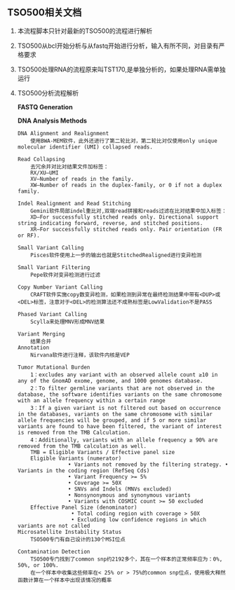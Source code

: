 ## TSO500相关文档

1.  本流程脚本只针对最新的TSO500的流程进行解析

2.  TSO500从bcl开始分析与从fastq开始进行分析，输入有所不同，对目录有严格要求

3.  TSO500处理RNA的流程原来叫TST170,是单独分析的，如果处理RNA需单独运行

4.  TSO500分析流程解析

    **FASTQ Generation**
    
    **DNA Analysis Methods**
    
        DNA Alignment and Realignment
            使用BWA-MEM软件，此外还进行了第二轮比对，第二轮比对仅使用only unique molecular identifier (UMI) collapsed reads.
       
        Read Collapsing
            去冗余并对比对结果文件加标签：
            RX/XU—UMI   
            XV—Number of reads in the family.
            XW—Number of reads in the duplex-family, or 0 if not a duplex family.
        
        Indel Realignment and Read Stitching
            Gemini软件局部indel重比对,双端read拼接和reads过滤在比对结果中加入标签：
            XD—For successfully stitched reads only. Directional support string indicating forward, reverse, and stitched positions.
            XR—For successfully stitched reads only. Pair orientation (FR or RF).
        
        Small Variant Calling
            Pisces软件使用上一步的输出也就是StitchedRealigned进行变异检测
            
        Small Variant Filtering
            Pepe软件对变异检测进行过滤
            
        Copy Number Variant Calling
            CRAFT软件实施copy数变异检测，如果检测到异常在最终检测结果中带有<DUP>或<DEL>标签，注意对于<DEL>的检测算法还不成熟标签是LowValidation不是PASS
            
        Phased Variant Calling
            Scylla来处理MNV形成MNV结果
            
        Variant Merging
            结果合并
        Annotation
            Nirvana软件进行注释，该软件内核是VEP
            
        Tumor Mutational Burden
            1：excludes any variant with an observed allele count ≥10 in any of the GnomAD exome, genome, and 1000 genomes database. 
            2：To filter germline variants that are not observed in the database, the software identifies variants on the same chromosome with an allele frequency within a certain range
            3：If a given variant is not filtered out based on occurrence in the databases, variants on the same chromosome with similar allele frequencies will be grouped, and if 5 or more similar variants are found to have been filtered, the variant of interest is removed from the TMB Calculation. 
            4：Additionally, variants with an allele frequency ≥ 90% are removed from the TMB calculation as well.
            TMB = Eligible Variants / Effective panel size
            Eligible Variants (numerator)
                        • Variants not removed by the filtering strategy. • Variants in the coding region (RefSeq Cds)
                        • Variant Frequency >= 5%
                        • Coverage >= 50X
                        • SNVs and Indels (MNVs excluded)
                        • Nonsynonymous and synonymous variants
                        • Variants with COSMIC count >= 50 excluded
            Effective Panel Size (denominator)
                         • Total coding region with coverage > 50X
                         • Excluding low confidence regions in which variants are not called
        Microsatellite Instability Status
            TSO500专门有自己设计的130个MSI位点
            
        Contamination Detection
            TSO500专门找到了common snp约2192多个，其在一个样本的正常频率应为：0%, 50%, or 100%.
            在一个样本中收集这些频率在< 25% or > 75%的common snp位点，使用极大释然函数计算在一个样本中出现该情况的概率